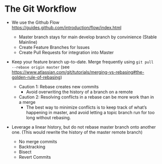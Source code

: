 # The Git Workflow

* We use the Github Flow https://guides.github.com/introduction/flow/index.html
	* Master branch stays for main develop branch by convinience (Stable Mainline)
	* Create Feature Branches for Issues
	* Create Pull Requests for integration into Master

* Keep your feature branch up-to-date. Merge frequently using ```git pull --rebase origin master``` (see https://www.atlassian.com/git/tutorials/merging-vs-rebasing#the-golden-rule-of-rebasing)
	* Caution 1: Rebase creates new commits
		* Avoid overwriting the history of a branch on a remote
	* Caution 2: Resolving conflicts in a rebase can be more work than in a merge
		* The best way to minimize conflicts is to keep track of what’s happening in master, and avoid letting a topic branch run for too long without rebasing.



* Leverage a linear history, but do not rebase master branch onto another one. (This would rewrite the history of the master remote branch)
	* No merge commits
	* Backtracking
	* Bisect
	* Revert Commits
